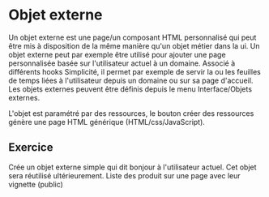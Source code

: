 # Objet externe

Un objet externe est une page/un composant HTML personnalisé qui peut être mis à disposition de la même manière qu'un objet métier dans la ui.
Un objet externe peut par exemple être utilisé pour ajouter une page personnalisée basée sur l'utilisateur actuel à un domaine.
Associé à différents hooks Simplicité, il permet par exemple de servir la ou les feuilles de temps liées à l'utilisateur depuis un domaine ou sur sa page d'accueil.
Les objets externes peuvent être définis depuis le menu Interface/Objets externes.

L'objet est paramétré par des ressources, le bouton créer des ressources génère une page HTML générique (HTML/css/JavaScript).

## Exercice
Crée un objet externe simple qui dit bonjour à l'utilisateur actuel. Cet objet sera réutilisé ultérieurement.
Liste des produit sur une page avec leur vignette (public)